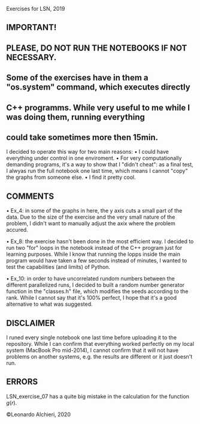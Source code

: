 Exercises for LSN, 2019

## IMPORTANT! ## 

## PLEASE, DO NOT RUN THE NOTEBOOKS IF NOT NECESSARY. ##

## Some of the exercises have in them a "os.system" command, which executes directly ##
## C++ programms. While very useful to me while I was doing them, running everything ##
## could take sometimes more then 15min. ##

I decided to operate this way for two main reasons:
  • I could have everything under control in one enviroment.
  • For very computationally demanding programs, it's a way to show that I "didn't cheat": as a final test, I alwyas run 
    the full notebook one last time, which means I cannot "copy" the graphs from someone else. 
  • I find it pretty cool.


## COMMENTS ##

  • Ex_4: in some of the graphs in here, the y axis cuts a small part of the data. Due to the size of the exercise and
    the very small nature of the problem, I didn't want to manually adjust the axix where the problem accured.
    
  • Ex_8: the exercise hasn't been done in the most efficient way. I decided to run two "for" loops in the notebook instead
    of the C++ program just for learning purposes. While I know that running the lopps inside the main program would have taken
    a few seconds instead of minutes, I wanted to test the capabilities (and limits) of Python.
    
  • Ex_10: in order to have uncorrelated rundom numbers between the different parallelized runs, I decided to built a random
    number generator function in the "classes.h" file, which modifies the seeds according to the rank.
    While I cannot say that it's 100% perfect, I hope that it's a good alternative to what was suggested.


## DISCLAIMER ##  
I runed every single notebook one last time before uploading it to the repository. 
While I can confirm that everything worked perfectly on my local system (MacBook Pro mid-2014),
I cannot confirm that it will not have problems on another systems, e.g. the results are different
or it just doesn't run.

## ERRORS ##
LSN_exercise_07 has a quite big mistake in the calculation for the function $g(r)$.

©Leonardo Alchieri, 2020
